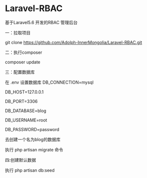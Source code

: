 # Laravel-RBAC
基于Laravel5.6 开发的RBAC 管理后台


一：拉取项目

git clone https://github.com/Adolph-InnerMongolia/Laravel-RBAC.git

二：执行composer 

composer update

三：配置数据库

在 .env 设置数据库
  DB_CONNECTION=mysql
  
  DB_HOST=127.0.0.1
  
  DB_PORT=3306
  
  DB_DATABASE=blog
  
  DB_USERNAME=root
  
  DB_PASSWORD=password
  
  去创建一个名为blog的数据库
  
  执行 php artisan migrate 命令
  
 四:创建默认数据
 
  执行 php artisan db:seed
 
